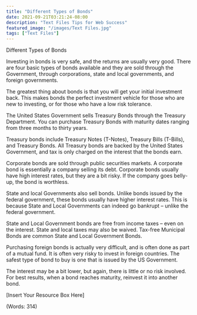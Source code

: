 ```yaml
---
title: "Different Types of Bonds"
date: 2021-09-21T03:21:24-08:00
description: "Text Files Tips for Web Success"
featured_image: "/images/Text Files.jpg"
tags: ["Text Files"]
---
```


Different Types of Bonds


Investing in bonds is very safe, and the returns are usually very good. There are four basic types of bonds available and they are sold through the Government, through corporations, state and local governments, and foreign governments.

The greatest thing about bonds is that you will get your initial investment back. This makes bonds the perfect investment vehicle for those who are new to investing, or for those who have a low risk tolerance.

The United States Government sells Treasury Bonds through the Treasury Department. You can purchase Treasury Bonds with maturity dates ranging from three months to thirty years.

Treasury bonds include Treasury Notes (T-Notes), Treasury Bills (T-Bills), and Treasury Bonds. All Treasury bonds are backed by the United States Government, and tax is only charged on the interest that the bonds earn. 

Corporate bonds are sold through public securities markets. A corporate bond is essentially a company selling its debt. Corporate bonds usually have high interest rates, but they are a bit risky. If the company goes belly-up, the bond is worthless. 

State and local Governments also sell bonds. Unlike bonds issued by the federal government, these bonds usually have higher interest rates. This is because State and Local Governments can indeed go bankrupt – unlike the federal government.

State and Local Government bonds are free from income taxes – even on the interest. State and local taxes may also be waived. Tax-free Municipal Bonds are common State and Local Government Bonds.

Purchasing foreign bonds is actually very difficult, and is often done as part of a mutual fund. It is often very risky to invest in foreign countries. The safest type of bond to buy is one that is issued by the US Government.

The interest may be a bit lower, but again, there is little or no risk involved. For best results, when a bond reaches maturity, reinvest it into another bond. 

[Insert Your Resource Box Here]

(Words: 314)


